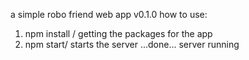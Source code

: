 a simple robo friend web app  v0.1.0
how to use:
1. npm install / getting the packages for the app
2. npm start/ starts the server
...done... server running 